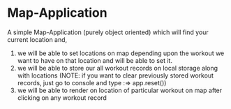 # Map-Application

A simple Map-Application (purely object oriented) which will find your current location and,

1. we will be able to set locations on map depending upon the workout we want to have on that location and will be able to set it.
2. we will be able to store our all workout records on local storage along with locations
   (NOTE: if you want to clear previously stored workout records, just go to console and type :=> app.reset())
3. we will be able to render on location of particular workout on map after clicking on any workout record 


